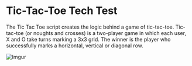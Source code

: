 # Tic-Tac-Toe Tech Test

The Tic Tac Toe script creates the logic behind a game of tic-tac-toe. Tic-tac-toe (or noughts and crosses) is a two-player game in which each user, X and O take turns marking a 3x3 grid. The winner is the player who successfully marks a horizontal, vertical or diagonal row.

![Imgur](https://i.imgur.com/2n9XuEM.png)
